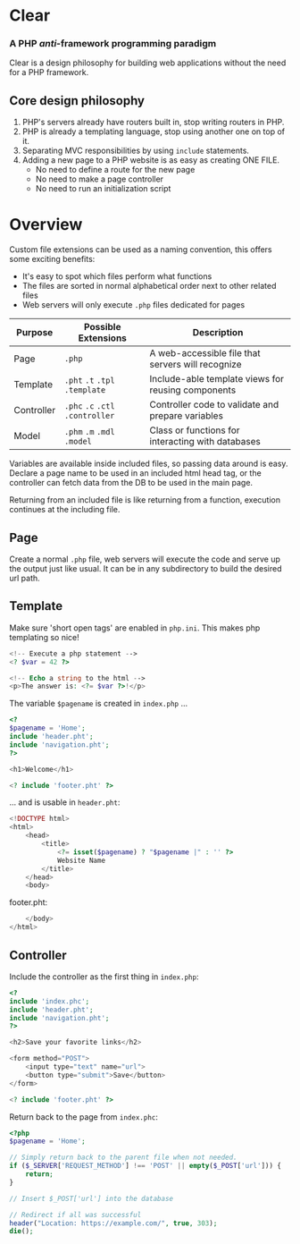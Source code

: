 # Clear

### A PHP *anti*-framework programming paradigm

Clear is a design philosophy for building web applications without the need for a PHP framework.

## Core design philosophy

1. PHP's servers already have routers built in, stop writing routers in PHP.
2. PHP is already a templating language, stop using another one on top of it.
3. Separating MVC responsibilities by using `include` statements.
4. Adding a new page to a PHP website is as easy as creating ONE FILE.
	* No need to define a route for the new page
	* No need to make a page controller
	* No need to run an initialization script

# Overview

Custom file extensions can be used as a naming convention, this offers some exciting benefits:
 * It's easy to spot which files perform what functions
 * The files are sorted in normal alphabetical order next to other related files
 * Web servers will only execute `.php` files dedicated for pages

Purpose    | Possible Extensions | Description
-----------|---------------------|------------
Page       |`.php`               | A web-accessible file that servers will recognize
Template   |`.pht` `.t` `.tpl` `.template`| Include-able template views for reusing components
Controller |`.phc` `.c` `.ctl` `.controller`| Controller code to validate and prepare variables
Model      |`.phm` `.m` `.mdl` `.model` | Class or functions for interacting with databases

Variables are available inside included files, so passing data around is easy. Declare a page name to be used in an included html head tag, or the controller can fetch data from the DB to be used in the main page.

Returning from an included file is like returning from a function, execution continues at the including file.

## Page

Create a normal `.php` file, web servers will execute the code and serve up the output just like usual. It can be in any subdirectory to build the desired url path.

## Template

Make sure 'short open tags' are enabled in `php.ini`. This makes php templating so nice!

```php
<!-- Execute a php statement -->
<? $var = 42 ?>

<!-- Echo a string to the html -->
<p>The answer is: <?= $var ?>!</p>
```

The variable `$pagename` is created in `index.php` ...

```php
<?
$pagename = 'Home';
include 'header.pht';
include 'navigation.pht';
?>

<h1>Welcome</h1>

<? include 'footer.pht' ?>
```

... and is usable in `header.pht`:

```php
<!DOCTYPE html>
<html>
    <head>
        <title>
            <?= isset($pagename) ? "$pagename |" : '' ?>
            Website Name
        </title>
    </head>
    <body>
```

footer.pht:
```php
    </body>
</html>
```

## Controller

Include the controller as the first thing in `index.php`:

```php
<?
include 'index.phc';
include 'header.pht';
include 'navigation.pht';
?>

<h2>Save your favorite links</h2>

<form method="POST">
    <input type="text" name="url">
    <button type="submit">Save</button>
</form>

<? include 'footer.pht' ?>
```

Return back to the page from `index.phc`:

```php
<?php
$pagename = 'Home';

// Simply return back to the parent file when not needed.
if ($_SERVER['REQUEST_METHOD'] !== 'POST' || empty($_POST['url'])) {
    return;
}

// Insert $_POST['url'] into the database

// Redirect if all was successful
header("Location: https://example.com/", true, 303);
die();
```
